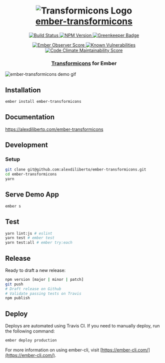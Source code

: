 <h1 align="center">
  <img src="https://cdn.rawgit.com/alexdiliberto/ember-transformicons/master/tests/dummy/public/img/logo.svg" alt="Transformicons Logo">
  <br>
  <a href="https://alexdiliberto.com/ember-transformicons">ember-transformicons</a>
  <br>
</h1>

<p align="center">
  <a href="https://travis-ci.org/alexdiliberto/ember-transformicons">
    <img src="https://travis-ci.org/alexdiliberto/ember-transformicons.svg?branch=master"
      alt="Build Status">
  </a>
  <a href="https://www.npmjs.com/package/ember-transformicons">
    <img src="https://badge.fury.io/js/ember-transformicons.svg"
      alt="NPM Version">
  </a>
  <a href="https://greenkeeper.io/">
    <img src="https://badges.greenkeeper.io/alexdiliberto/ember-transformicons.svg"
      alt="Greenkeeper Badge">
  </a>
</p>
<p align="center">
  <a href="http://emberobserver.com/addons/ember-transformicons">
    <img src="http://emberobserver.com/badges/ember-transformicons.svg"
      alt="Ember Observer Score">
  </a>
  <a href="https://snyk.io/test/github/alexdiliberto/ember-transformicons">
    <img src="https://snyk.io/test/github/alexdiliberto/ember-transformicons/badge.svg"
      alt="Known Vulnerabilities">
  </a>
  <a href="https://codeclimate.com/github/alexdiliberto/ember-transformicons/maintainability">
    <img src="https://api.codeclimate.com/v1/badges/01108fee4bb685fa23dd/maintainability" alt="Code Climate Maintainability Score">
  </a>
</p>

<h3 align="center">
  <a href="http://www.transformicons.com/">Transformicons</a> for Ember
</h4>

![ember-transformicons demo gif][demo-gif]

## Installation

```sh
ember install ember-transformicons
```

## Documentation

https://alexdiliberto.com/ember-transformicons

## Development

### Setup

```sh
git clone git@github.com:alexdiliberto/ember-transformicons.git
cd ember-transformicons
yarn
```

## Serve Demo App

```sh
ember s
```

## Test

```sh
yarn lint:js # eslint
yarn test # ember test
yarn test:all # ember try:each
```

## Release

Ready to draft a new release:

```sh
npm version [major | minor | patch]
git push
# Draft release on Github
# Validate passing tests on Travis 
npm publish
```

## Deploy

Deploys are automated using Travis CI. If you need to manually deploy, run the following command:

```sh
ember deploy production
```

For more information on using ember-cli, visit [https://ember-cli.com/](https://ember-cli.com/).

[demo-gif]: https://raw.githubusercontent.com/alexdiliberto/ember-transformicons/master/demo.gif
